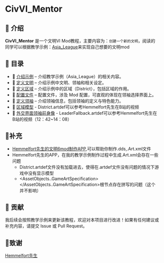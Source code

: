 ﻿# CivVI_Mentor

## 📖 介绍

**CivVI_Mentor** 是一个文明VI Mod教程，主要内容为：`创建一个新的文明`，阅读的同学可以根据教学示例：[Asia_League](https://github.com/LaoeGaoci/Asia_League)来实现自己想要的文明mod

## 📂 目录

- 📌 [介绍示例](Asia_Info.md) – 介绍教学示例（Asia_League）的相关内容。
- 📌 [定义文明](Define_Asia.md) – 介绍示例中文明、领袖和相关设定。
- 📌 [定义区域](District.md) – 介绍示例中的区域（District），包括区域的作用。
- 📌 [配置文件](config.md) – 配置文件，涉及 Mod 配置，可直观的体现在领袖选择界面上。
- 📌 [定义领袖](leader.md) – 介绍领袖信息，包括领袖的定义与特色能力。
- 📌 [区域模型](https://www.bilibili.com/video/BV1r64y1F7Eb/?spm_id_from=333.1387.homepage.video_card.click&vd_source=4a356496f4fa4b33e77c3385106db1ba) - District.artdef可以参考Hemmelfort先生在B站的视频
- 📌 [外交界面领袖前身像](https://www.bilibili.com/video/BV1St411S7gf/?spm_id_from=333.337.search-card.all.click&vd_source=4a356496f4fa4b33e77c3385106db1ba) - LeaderFallback.artdef可以参考Hemmelfort先生在B站的视频（12：42~14：08）
## 🤔补充
- [Hemmelfort先生的文明6mod制作APP](https://hemmelfort.github.io/civ6/civ6ma/),可以帮助你制作.dds,.Art.xml文件
- Hemmelfort先生的APP，在我的教学示例制作过程中生成.Art.xml会存在一些问题
  - District.artdef文件没有加载进去，使得在.artdef文件没有问题的情况下游戏中没有显示模型
  - <AssetObjects..GameArtSpecification></AssetObjects..GameArtSpecification>根节点存在拼写的问题（这个并不影响）
## 📜 贡献

我后续会按照教学示例来更新该教程，欢迎对本项目进行改进！如果有任何建议或补充内容，请提交 Issue 或 Pull Request。

## 🌹致谢
[Hemmelfort先生](https://space.bilibili.com/28399130?spm_id_from=333.337.search-card.all.click)
